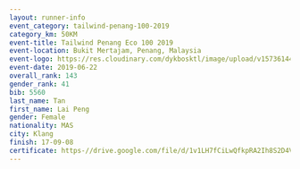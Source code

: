```yaml
--- 
layout: runner-info 
event_category: tailwind-penang-100-2019 
category_km: 50KM 
event-title: Tailwind Penang Eco 100 2019 
event-location: Bukit Mertajam, Penang, Malaysia 
event-logo: https://res.cloudinary.com/dykbosktl/image/upload/v1573614442/Logo/Logo_gqlzi3.jpg 
event-date: 2019-06-22 
overall_rank: 143
gender_rank: 41
bib: 5560
last_name: Tan
first_name: Lai Peng
gender: Female
nationality: MAS
city: Klang
finish: 17-09-08
certificate: https-//drive.google.com/file/d/1v1LH7fCiLwQfkpRA2Ih8S2D4VKNHbC3v/view?usp=sharing
--- 
```

